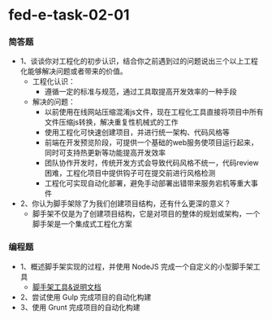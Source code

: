 # fed-e-task-02-01

### 简答题
- 1、谈谈你对工程化的初步认识，结合你之前遇到过的问题说出三个以上工程化能够解决问题或者带来的价值。
  - 工程化认识：
    - 遵循一定的标准与规范，通过工具取提高开发效率的一种手段
  - 解决的问题：
    - 以前使用在线网站压缩混淆js文件，现在工程化工具直接将项目中所有文件压缩js转换，解决重复性机械式的工作
    - 使用工程化可快速创建项目，并进行统一架构、代码风格等
    - 前端在开发预览阶段，可提供一个基础的web服务使项目运行起来，同时可支持热更新等功能提高开发效率
    - 团队协作开发时，传统开发方式会导致代码风格不统一，代码review困难，工程化项目中提供钩子可在提交前进行风格检测
    - 工程化可实现自动化部署，避免手动部署出错带来服务宕机等重大事件
- 2、你认为脚手架除了为我们创建项目结构，还有什么更深的意义？
  - 脚手架不仅是为了创建项目结构，它是对项目的整体的规划或架构，一个脚手架是一个集成式工程化方案

### 编程题
- 1、概述脚手架实现的过程，并使用 NodeJS 完成一个自定义的小型脚手架工具
  - [脚手架工具&说明文档](https://github.com/Xwatson/cli-demo)
- 2、尝试使用 Gulp 完成项目的自动化构建
- 3、使用 Grunt 完成项目的自动化构建